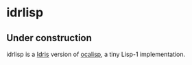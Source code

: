 idrlisp
==

## Under construction

idrlisp is a [Idris](https://www.idris-lang.org/) version of [ocalisp](https://github.com/yubrot/ocalisp), a tiny Lisp-1 implementation.

